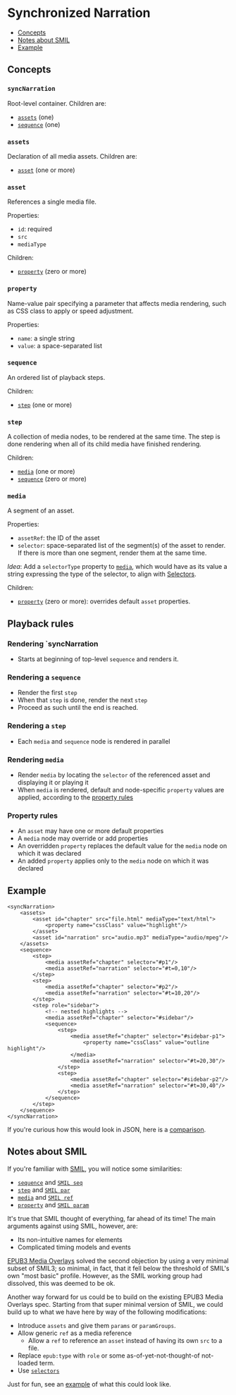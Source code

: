 # Synchronized Narration

* [Concepts](#concepts)
* [Notes about SMIL](#notes-about-smil)
* [Example](#example)

## Concepts

### `syncNarration` 
Root-level container. Children are:
* [`assets`](#assets) (one)
* [`sequence`](#sequence) (one)

### `assets`
Declaration of all media assets. Children are:
* [`asset`](#asset) (one or more)

### `asset`
References a single media file. 

Properties: 
* `id`: required
* `src`
* `mediaType`

Children: 
* [`property`](#property) (zero or more)

### `property`

Name-value pair specifying a parameter that affects media rendering, such as CSS class to apply or speed adjustment.

Properties:
* `name`: a single string
* `value`: a space-separated list

### `sequence`

An ordered list of playback steps.

Children: 
* [`step`](#step) (one or more)

### `step`

A collection of media nodes, to be rendered at the same time. The step is done rendering when all of its child media have finished rendering.

Children:
* [`media`](#media) (one or more)
* [`sequence`](#sequence) (zero or more)

### `media`

A segment of an asset.

Properties:
* `assetRef`: the ID of the asset
* `selector`: space-separated list of the segment(s) of the asset to render. If there is more than one segment, render them at the same time.

_Idea_: Add a `selectorType` property to [`media`](#media), which would have as its value a string expressing the type of the selector, to align with [Selectors](https://www.w3.org/TR/selectors-states/#selectors).


Children: 
* [`property`](#property) (zero or more): overrides default `asset` properties.

## Playback rules

### Rendering `syncNarration
* Starts at beginning of top-level `sequence` and renders it.

### Rendering a `sequence`
* Render the first `step`
* When that `step` is done, render the next `step`
* Proceed as such until the end is reached.

### Rendering a `step`
* Each `media` and `sequence` node is rendered in parallel

### Rendering `media`
* Render `media` by locating the `selector` of the referenced asset and displaying it or playing it
* When `media` is rendered, default and node-specific `property` values are applied, according to the [property rules](#property-rules)

### Property rules
* An `asset` may have one or more default properties
* A `media` node may override or add properties
* An overridden `property` replaces the default value for the `media` node on which it was declared
* An added `property` applies only to the `media` node on which it was declared

## Example

```
<syncNarration>
    <assets>
        <asset id="chapter" src="file.html" mediaType="text/html">
            <property name="cssClass" value="highlight"/>
        </asset>
        <asset id="narration" src="audio.mp3" mediaType="audio/mpeg"/>
    </assets>
    <sequence>
        <step>
            <media assetRef="chapter" selector="#p1"/>
            <media assetRef="narration" selector="#t=0,10"/>
        </step>
        <step>
            <media assetRef="chapter" selector="#p2"/>
            <media assetRef="narration" selector="#t=10,20"/>
        </step>
        <step role="sidebar">
            <!-- nested highlights -->
            <media assetRef="chapter" selector="#sidebar"/>
            <sequence>
                <step>
                    <media assetRef="chapter" selector="#sidebar-p1">
                        <property name="cssClass" value="outline highlight"/>
                    </media>
                    <media assetRef="narration" selector="#t=20,30"/>
                </step>
                <step>
                    <media assetRef="chapter" selector="#sidebar-p2"/>
                    <media assetRef="narration" selector="#t=30,40"/>
                </step>
            </sequence>
        </step>
    </sequence>
</syncNarration>
```

If you're curious how this would look in JSON, here is a [comparison](https://raw.githack.com/w3c/sync-media-pub/master/drafts/xml-json.html).

## Notes about SMIL

If you're familiar with [SMIL](https://www.w3.org/TR/SMIL3/), you will notice some similarities:
* [`sequence`](#sequence) and [`SMIL seq`](https://www.w3.org/TR/SMIL3/smil-timing.html#edef-seq) 
* [`step`](#step) and [`SMIL par`](https://www.w3.org/TR/SMIL3/smil-timing.html#edef-par)
* [`media`](#media) and [`SMIL ref`](https://www.w3.org/TR/SMIL3/smil-extended-media-object.html#edef-ref)
* [`property`](#property) and [`SMIL param`](https://www.w3.org/TR/SMIL3/smil-extended-media-object.html#edef-param)

It's true that SMIL thought of everything, far ahead of its time! The main arguments against using SMIL, however, are:

* Its non-intuitive names for elements
* Complicated timing models and events

[EPUB3 Media Overlays](https://www.w3.org/publishing/epub/epub-mediaoverlays.html#sec-overlays-def) solved the second objection by using a very minimal subset of SMIL3; so minimal, in fact, that it fell below the threshold of SMIL's own "most basic" profile. However, as the SMIL working group had dissolved, this was deemed to be ok.

Another way forward for us could be to build on the existing EPUB3 Media Overlays spec. Starting from that super minimal version of SMIL, we could build up to what we have here by way of the following modifications:

* Introduce `assets` and give them `params` or `paramGroups`. 
* Allow generic `ref` as a media reference
    * Allow a `ref` to reference an `asset` instead of having its own `src` to a file.
* Replace `epub:type` with `role` or some as-of-yet-not-thought-of not-loaded term.
* Use [`selectors`](https://www.w3.org/TR/selectors-states/#selectors)

Just for fun, see an [example](https://raw.githack.com/w3c/sync-media-pub/master/drafts/xml-json.html#smil) of what this could look like.

